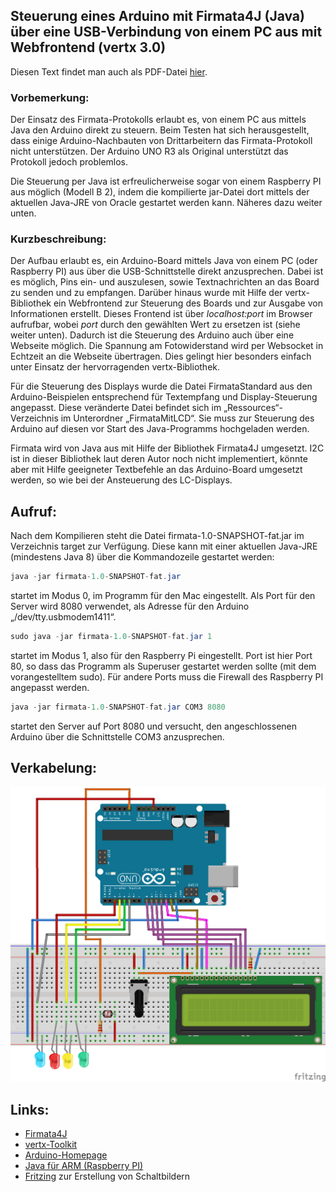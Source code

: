 ## Steuerung eines Arduino mit Firmata4J (Java) über eine USB-Verbindung von einem PC aus mit Webfrontend (vertx 3.0)

Diesen Text findet man auch als PDF-Datei [hier](https://github.com/menzelths/firmata/blob/master/src/main/resources/FirmataMitLCD/Anleitung.pdf).


### Vorbemerkung:
Der Einsatz des Firmata-Protokolls erlaubt es, von einem PC aus mittels Java den Arduino direkt zu steuern. Beim Testen hat sich herausgestellt, dass einige Arduino-Nachbauten von Drittarbeitern das Firmata-Protokoll nicht unterstützen. Der Arduino UNO R3 als Original unterstützt das Protokoll jedoch problemlos.

Die Steuerung per Java ist erfreulicherweise sogar von einem Raspberry PI aus möglich (Modell B 2), indem die kompilierte jar-Datei dort mittels der aktuellen Java-JRE von Oracle gestartet werden kann. Näheres dazu weiter unten.

### Kurzbeschreibung:
Der Aufbau erlaubt es, ein Arduino-Board mittels Java von einem PC (oder Raspberry PI) aus über die USB-Schnittstelle direkt anzusprechen. Dabei ist es möglich, Pins ein- und auszulesen, sowie Textnachrichten an das Board zu senden und zu empfangen.
Darüber hinaus wurde mit Hilfe der vertx-Bibliothek ein Webfrontend zur Steuerung des Boards und zur Ausgabe von Informationen erstellt. Dieses Frontend ist über *localhost:port* im Browser aufrufbar, wobei *port* durch den gewählten Wert zu ersetzen ist (siehe weiter unten).
Dadurch ist die Steuerung des Arduino auch über eine Webseite möglich. Die Spannung am Fotowiderstand wird per Websocket in Echtzeit an die Webseite übertragen. Dies gelingt hier besonders einfach unter Einsatz der hervorragenden vertx-Bibliothek.

Für die Steuerung des Displays wurde die Datei FirmataStandard aus den Arduino-Beispielen entsprechend für Textempfang und Display-Steuerung angepasst. Diese veränderte Datei befindet sich im „Ressources“-Verzeichnis im Unterordner „FirmataMitLCD“. Sie muss zur Steuerung des Arduino auf diesen vor Start des Java-Programms hochgeladen werden.

Firmata wird von Java aus mit Hilfe der Bibliothek Firmata4J umgesetzt. I2C ist in dieser Bibliothek laut deren Autor noch nicht implementiert, könnte aber mit Hilfe geeigneter Textbefehle an das Arduino-Board umgesetzt werden, so wie bei der Ansteuerung des LC-Displays.

## Aufruf:
Nach dem Kompilieren steht die Datei firmata-1.0-SNAPSHOT-fat.jar im Verzeichnis target zur Verfügung. Diese kann mit einer aktuellen Java-JRE (mindestens Java 8) über die Kommandozeile gestartet werden:

```java
java -jar firmata-1.0-SNAPSHOT-fat.jar
```

startet im Modus 0, im Programm für den Mac eingestellt. Als Port für den Server wird 8080 verwendet, als Adresse für den Arduino „/dev/tty.usbmodem1411“.

```java
sudo java -jar firmata-1.0-SNAPSHOT-fat.jar 1
```

startet im Modus 1, also für den Raspberry Pi eingestellt. Port ist hier Port 80, so dass das Programm als Superuser gestartet werden sollte (mit dem vorangestelltem sudo). Für andere Ports muss die Firewall des Raspberry PI angepasst werden.
```java
java -jar firmata-1.0-SNAPSHOT-fat.jar COM3 8080
```

startet den Server auf Port 8080 und versucht, den angeschlossenen Arduino über die Schnittstelle COM3 anzusprechen.

## Verkabelung:

![Arduino-Verkabelung](https://github.com/menzelths/firmata/blob/master/src/main/resources/FirmataMitLCD/firmataDisplay.png)

## Links:
- [Firmata4J](https://github.com/kurbatov/firmata4j)
- [vertx-Toolkit](http://vertx.io/)
- [Arduino-Homepage](https://www.arduino.cc/)
- [Java für ARM (Raspberry PI)](http://www.oracle.com/technetwork/java/javase/downloads/jdk8-arm-downloads-2187472.html)
- [Fritzing](http://fritzing.org/home/) zur Erstellung von Schaltbildern

